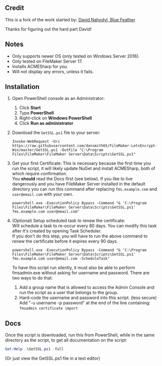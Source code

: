 ## Credit

This is a fork of the work started by: [David Nahodyl, Blue Feather](http://bluefeathergroup.com/blog/how-to-use-lets-encrypt-ssl-certificates-with-filemaker-server/)  

Thanks for figuring out the hard part David!


## Notes

* Only supports newer OS (only tested on Windows Server 2016).
* Only tested on FileMaker Server 17.
* Installs ACMESharp for you.
* Will not display any errors, unless it fails.


## Installation

1. Open PowerShell console as an Administrator:
    1. Click **Start**
    2. Type **PowerShell**
    3. Right-click on **Windows PowerShell**
    4. Click **Run as administrator**

2. Download the `GetSSL.ps1` file to your server:  

    `Invoke-WebRequest -Uri https://raw.githubusercontent.com/dansmith65/FileMaker-LetsEncrypt-Win/master/GetSSL.ps1 -OutFile "C:\Program Files\FileMaker\FileMaker Server\Data\Scripts\GetSSL.ps1"`

3. Get your first Certificate:
   This is necessary because the first time you run the script, it will likely update NuGet and install ACMESharp, both of which require confirmation.  
   You **should** read the Docs first (see below). If you like to live dangerously and you have FileMaker Server installed in
   the default directory you can run this command after replacing `fms.example.com` and `user@email.com` with your own.

    `powershell.exe -ExecutionPolicy Bypass -Command "& 'C:\Program Files\FileMaker\FileMaker Server\Data\Scripts\GetSSL.ps1' fms.example.com user@email.com"`

4. (Optional) Setup scheduled task to renew the certificate:  
   Will schedule a task to re-occur every 80 days. You can modify this task after it's created by opening Task Scheduler.  
   If you don't do this step, you will have to run the above command to renew the certificate before it expires every 90 days.

    `powershell.exe -ExecutionPolicy Bypass -Command "& 'C:\Program Files\FileMaker\FileMaker Server\Data\Scripts\GetSSL.ps1' fms.example.com user@email.com -ScheduleTask"`

   To have this script run silently, it must also be able to perform fmsadmin.exe without asking for username and password. There are two ways to do that:

    1. Add a group name that is allowed to access the Admin Console and run the script as a user that belongs to the group.
    2. Hard-code the username and password into this script. (less secure)  
       Add "-u username -p password" at the end of the line containing: `fmsadmin certificate import`



## Docs

Once the script is downloaded, run this from PowerShell, while in the same directory as the script, to get all documentation on the script:

```powershell
Get-Help .\GetSSL.ps1 -full
```

(Or just view the GetSSL.ps1 file in a text editor)
